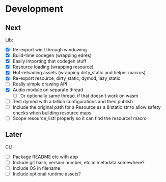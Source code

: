 # Development

## Next
Lib:
- [x] Re-export winit through windowing
- [x] Build-time codegen (wrapping edres)
- [x] Easily importing that codegen stuff
- [x] Resource loading (wrapping resource)
- [x] Hot-reloading assets (wrapping dirty_static and helper macros)
- [x] Re-export resource, dirty_static, dymod, lazy_static
- [ ] Really simple drawing API
- [x] Audio module on separate thread
    - [ ] Or optionally same thread, if that doesn't work on wasm
- [ ] Test dymod with a billion configurations and then publish
- [ ] Include the original path for a Resource as a &'static str to allow safety checks when building resource maps
- [ ] Scope resource_list! properly so it can find the resource! macro

## Later
CLI:
- [ ] Package README etc with app
- [ ] Include git hash, version number, etc in metadata somewhere?
- [ ] Include OS in filename
- [ ] Include optional runtime assets?

